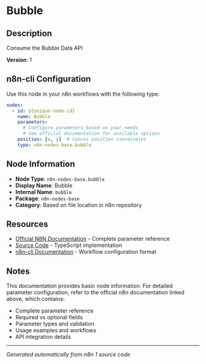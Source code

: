 # Bubble

## Description

Consume the Bubble Data API

**Version**: 1

## n8n-cli Configuration

Use this node in your n8n workflows with the following type:

```yaml
nodes:
  - id: ${unique-node-id}
    name: Bubble
    parameters:
      # Configure parameters based on your needs
      # See official documentation for available options
    position: [x, y]  # Canvas position coordinates
    type: n8n-nodes-base.bubble
```

## Node Information

- **Node Type**: `n8n-nodes-base.bubble`
- **Display Name**: Bubble
- **Internal Name**: `bubble`
- **Package**: `n8n-nodes-base`
- **Category**: Based on file location in n8n repository

## Resources

- [Official N8N Documentation](https://docs.n8n.io/integrations/builtin/app-nodes/n8n-nodes-base.bubble/) - Complete parameter reference
- [Source Code](https://github.com/n8n-io/n8n/blob/master/packages/nodes-base/nodes/Bubble/Bubble.node.ts) - TypeScript implementation
- [n8n-cli Documentation](https://github.com/edenreich/n8n-cli) - Workflow configuration format

## Notes

This documentation provides basic node information. For detailed parameter configuration, 
refer to the official n8n documentation linked above, which contains:

- Complete parameter reference
- Required vs optional fields
- Parameter types and validation
- Usage examples and workflows
- API integration details

---
*Generated automatically from n8n 1 source code*
